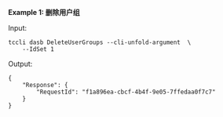 **Example 1: 删除用户组**



Input: 

```
tccli dasb DeleteUserGroups --cli-unfold-argument  \
    --IdSet 1
```

Output: 
```
{
    "Response": {
        "RequestId": "f1a896ea-cbcf-4b4f-9e05-7ffedaa0f7c7"
    }
}
```


